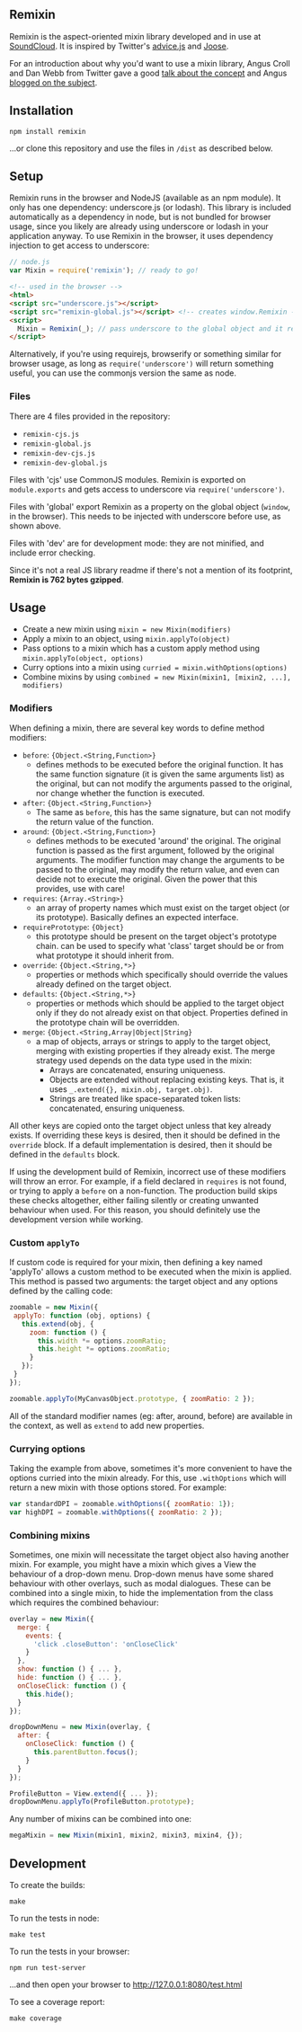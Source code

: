 ## Remixin

Remixin is the aspect-oriented mixin library developed and in use at [SoundCloud][soundcloud]. It is inspired by Twitter's [advice.js][advice] and [Joose][joose].

For an introduction about why you'd want to use a mixin library, Angus Croll and Dan Webb from Twitter gave a good [talk about the concept][slides] and Angus [blogged on the subject][blog].

## Installation

    npm install remixin

...or clone this repository and use the files in `/dist` as described below.

## Setup

Remixin runs in the browser and NodeJS (available as an npm module). It only has one dependency: underscore.js (or lodash). This library is included automatically as a dependency in node, but is not bundled for browser usage, since you likely are already using underscore or lodash in your application anyway. To use Remixin in the browser, it uses dependency injection to get access to underscore:

```javascript
// node.js
var Mixin = require('remixin'); // ready to go!
```

```html
<!-- used in the browser -->
<html>
<script src="underscore.js"></script>
<script src="remixin-global.js"></script> <!-- creates window.Remixin -->
<script>
  Mixin = Remixin(_); // pass underscore to the global object and it returns the class ready to go.
</script>
```

Alternatively, if you're using requirejs, browserify or something similar for browser usage, as long as `require('underscore')` will return something useful, you can use the commonjs version the same as node.

### Files

There are 4 files provided in the repository:

- `remixin-cjs.js`
- `remixin-global.js`
- `remixin-dev-cjs.js`
- `remixin-dev-global.js`

Files with 'cjs' use CommonJS modules. Remixin is exported on `module.exports` and gets access to underscore via `require('underscore')`.

Files with 'global' export Remixin as a property on the global object (`window`, in the browser). This needs to be injected with underscore before use, as shown above.

Files with 'dev' are for development mode: they are not minified, and include error checking.

Since it's not a real JS library readme if there's not a mention of its footprint, **Remixin is 762 bytes gzipped**.

## Usage

- Create a new mixin using `mixin = new Mixin(modifiers)`
- Apply a mixin to an object, using `mixin.applyTo(object)`
- Pass options to a mixin which has a custom apply method using `mixin.applyTo(object, options)`
- Curry options into a mixin using `curried = mixin.withOptions(options)`
- Combine mixins by using `combined = new Mixin(mixin1, [mixin2, ...], modifiers)`

### Modifiers

When defining a mixin, there are several key words to define method modifiers:

- `before`: `{Object.<String,Function>}`
  - defines methods to be executed before the original function. It has the same function signature (it is given the
    same arguments list) as the original, but can not modify the arguments passed to the original, nor change whether
    the function is executed.
- `after`: `{Object.<String,Function>}`
  - The same as `before`, this has the same signature, but can not modify the return value of the function.
- `around`: `{Object.<String,Function>}`
  - defines methods to be executed 'around' the original. The original function is passed as the first argument,
    followed by the original arguments. The modifier function may change the arguments to be passed to the original,
    may modify the return value, and even can decide not to execute the original. Given the power that this provides,
    use with care!
- `requires`: `{Array.<String>}`
  - an array of property names which must exist on the target object (or its prototype). Basically defines an expected
    interface.
- `requirePrototype`: `{Object}`
  - this prototype should be present on the target object's prototype chain. can be used to specify what 'class'
    target should be or from what prototype it should inherit from.
- `override`: `{Object.<String,*>}`
  - properties or methods which specifically should override the values already defined on the target object.
- `defaults`: `{Object.<String,*>}`
  - properties or methods which should be applied to the target object only if they do not already exist on that
    object. Properties defined in the prototype chain will be overridden.
- `merge`: `{Object.<String,Array|Object|String}`
  - a map of objects, arrays or strings to apply to the target object, merging with existing properties if they already
    exist. The merge strategy used depends on the data type used in the mixin:
    - Arrays are concatenated, ensuring uniqueness.
    - Objects are extended without replacing existing keys. That is, it uses `_.extend({}, mixin.obj, target.obj)`.
    - Strings are treated like space-separated token lists: concatenated, ensuring uniqueness.

All other keys are copied onto the target object unless that key already exists. If overriding these keys is desired,
then it should be defined in the `override` block. If a default implementation is desired, then it should be defined in
the `defaults` block.

If using the development build of Remixin, incorrect use of these modifiers will throw an error. For example, if a
field declared in `requires` is not found, or trying to apply a `before` on a non-function. The production build skips
these checks altogether, either failing silently or creating unwanted behaviour when used. For this reason, you should
definitely use the development version while working.

### Custom `applyTo`

If custom code is required for your mixin, then defining a key named 'applyTo' allows a custom method to be executed
when the mixin is applied. This method is passed two arguments: the target object and any options defined by the
calling code:

```javascript
zoomable = new Mixin({
 applyTo: function (obj, options) {
   this.extend(obj, {
     zoom: function () {
       this.width *= options.zoomRatio;
       this.height *= options.zoomRatio;
     }
   });
 }
});

zoomable.applyTo(MyCanvasObject.prototype, { zoomRatio: 2 });
```

All of the standard modifier names (eg: after, around, before) are available in the context, as well as `extend` to add
new properties.

### Currying options

Taking the example from above, sometimes it's more convenient to have the options curried into the mixin already. For
this, use `.withOptions` which will return a new mixin with those options stored. For example:

```js
var standardDPI = zoomable.withOptions({ zoomRatio: 1});
var highDPI = zoomable.withOptions({ zoomRatio: 2 });
```

### Combining mixins

Sometimes, one mixin will necessitate the target object also having another mixin. For example, you might have a mixin
which gives a View the behaviour of a drop-down menu. Drop-down menus have some shared behaviour with other overlays,
such as modal dialogues. These can be combined into a single mixin, to hide the implementation from the class which
requires the combined behaviour:

```javascript
overlay = new Mixin({
  merge: {
    events: {
      'click .closeButton': 'onCloseClick'
    }
  },
  show: function () { ... },
  hide: function () { ... },
  onCloseClick: function () {
    this.hide();
  }
});

dropDownMenu = new Mixin(overlay, {
  after: {
    onCloseClick: function () {
      this.parentButton.focus();
    }
  }
});

ProfileButton = View.extend({ ... });
dropDownMenu.applyTo(ProfileButton.prototype);
```

Any number of mixins can be combined into one:

```javascript
megaMixin = new Mixin(mixin1, mixin2, mixin3, mixin4, {});
```

## Development

To create the builds:

```shell
make
```

To run the tests in node:

```shell
make test
```

To run the tests in your browser:

```shell
npm run test-server
```

...and then open your browser to http://127.0.0.1:8080/test.html

To see a coverage report:

```shell
make coverage
```

[advice]: https://github.com/flightjs/flight/blob/master/lib/advice.js
[blog]: https://javascriptweblog.wordpress.com/2011/05/31/a-fresh-look-at-javascript-mixins/
[joose]: http://joose.it/
[slides]: https://speakerdeck.com/anguscroll/how-we-learned-to-stop-worrying-and-love-javascript
[soundcloud]: https://soundcloud.com
